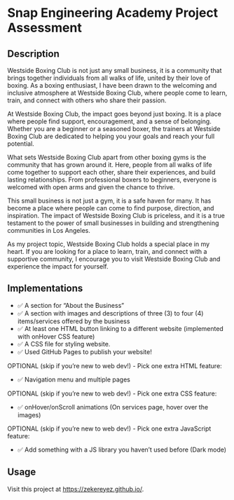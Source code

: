 # Snap Engineering Academy Project Assessment

## Description

Westside Boxing Club is not just any small business, it is a community that brings together individuals from all walks of life, united by their love of boxing. As a boxing enthusiast, I have been drawn to the welcoming and inclusive atmosphere at Westside Boxing Club, where people come to learn, train, and connect with others who share their passion.

At Westside Boxing Club, the impact goes beyond just boxing. It is a place where people find support, encouragement, and a sense of belonging. Whether you are a beginner or a seasoned boxer, the trainers at Westside Boxing Club are dedicated to helping you your goals and reach your full potential.

What sets Westside Boxing Club apart from other boxing gyms is the community that has grown around it. Here, people from all walks of life come together to support each other, share their experiences, and build lasting relationships. From professional boxers to beginners, everyone is welcomed with open arms and given the chance to thrive.

This small business is not just a gym, it is a safe haven for many. It has become a place where people can come to find purpose, direction, and inspiration. The impact of Westside Boxing Club is priceless, and it is a true testament to the power of small businesses in building and strengthening communities in Los Angeles.

As my project topic, Westside Boxing Club holds a special place in my heart. If you are looking for a place to learn, train, and connect with a supportive community, I encourage you to visit Westside Boxing Club and experience the impact for yourself.

## Implementations

- ✅ A section for “About the Business”
- ✅ A section with images and descriptions of three (3) to four (4) items/services offered by the business
- ✅ At least one HTML button linking to a different website (implemented with onHover CSS feature)
- ✅ A CSS file for styling website.
- ✅ Used GitHub Pages to publish your website!

OPTIONAL (skip if you’re new to web dev!) - Pick one extra HTML feature:
- ✅ Navigation menu and multiple pages

OPTIONAL (skip if you’re new to web dev!) - Pick one extra CSS feature:
- ✅ onHover/onScroll animations (On services page, hover over the images)

OPTIONAL (skip if you’re new to web dev!) - Pick one extra JavaScript feature:
- ✅ Add something with a JS library you haven’t used before (Dark mode)

## Usage

Visit this project at https://zekereyez.github.io/.
